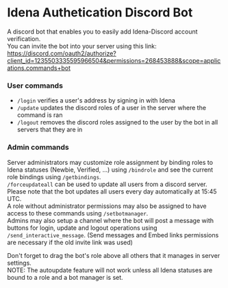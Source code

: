 # Idena Authetication Discord Bot     

A discord bot that enables you to easily add Idena-Discord account verification.        
You can invite the bot into your server using this link: https://discord.com/oauth2/authorize?client_id=1235503335595966504&permissions=268453888&scope=applications.commands+bot             

### User commands
 - `/login` verifies a user's address by signing in with Idena      
 - `/update` updates the discord roles of a user in the server where the command is ran     
 - `/logout` removes the discord roles assigned to the user by the bot in all servers that they are in      

### Admin commands
Server administrators may customize role assignment by binding roles to Idena statuses (Newbie, Verified, ...) using `/bindrole` and see the current role bindings using `/getbindings`.        
`/forceupdateall` can be used to update all users from a discord server. Please note that the bot updates all users every day automatically at 15:45 UTC.        
A role without administrator permissions may also be assigned to have access to these commands using `/setbotmanager`.      
Admins may also setup a channel where the bot will post a message with buttons for login, update and logout operations using `/send_interactive_message`. (Send messages and Embed links permissions are necessary if the old invite link was used)       

Don't forget to drag the bot's role above all others that it manages in server settings.       
NOTE: The autoupdate feature will not work unless all Idena statuses are bound to a role and a bot manager is set.